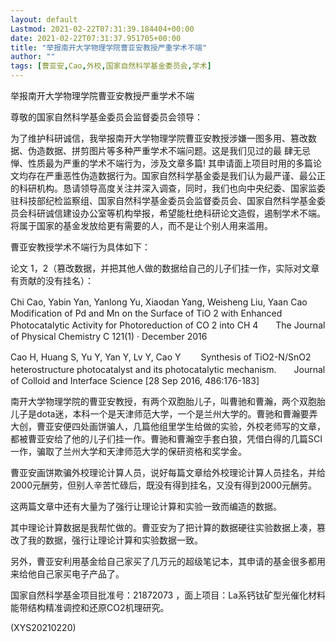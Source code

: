 ```yaml
---
layout: default
Lastmod: 2021-02-22T07:31:39.184404+00:00
date: 2021-02-22T07:31:37.951705+00:00
title: "举报南开大学物理学院曹亚安教授严重学术不端"
author: ""
tags: [曹亚安,Cao,外校,国家自然科学基金委员会,学术]
---
```


举报南开大学物理学院曹亚安教授严重学术不端

尊敬的国家自然科学基金委员会监督委员会领导：

为了维护科研诚信，我举报南开大学物理学院曹亚安教授涉嫌一图多用、篡改数据、伪造数据、拼剪图片等多种严重学术不端问题。这是我们见过的最 肆无忌惮、性质最为严重的学术不端行为，涉及文章多篇! 其申请面上项目时用的多篇论文均存在严重恶性伪造数据行为。国家自然科学基金委是我们认为最严谨、最公正的科研机构。恳请领导高度关注并深入调查，同时，我们也向中央纪委、国家监委驻科技部纪检监察组、国家自然科学基金委员会监督委员会、国家自然科学基金委员会科研诚信建设办公室等机构举报，希望能杜绝科研论文造假，遏制学术不端。将属于国家的基金发放给更有需要的人，而不是让个别人用来滥用。

曹亚安教授学术不端行为具体如下：

论文 1，2（篡改数据，并把其他人做的数据给自己的儿子们挂一作，实际对文章有贡献的没有挂名）：

Chi Cao, Yabin Yan, Yanlong Yu, Xiaodan Yang, Weisheng Liu, Yaan Cao　　Modification of Pd and Mn on the Surface of TiO 2 with Enhanced Photocatalytic Activity for Photoreduction of CO 2 into CH 4　　The Journal of Physical Chemistry C 121(1) · December 2016

Cao H, Huang S, Yu Y, Yan Y, Lv Y, Cao Y  　　Synthesis of TiO2-N/SnO2 heterostructure photocatalyst and its photocatalytic mechanism.　　Journal of Colloid and Interface Science [28 Sep 2016, 486:176-183]

南开大学物理学院的曹亚安教授，有两个双胞胎儿子，叫曹驰和曹瀚，两个双胞胎儿子是dota迷，本科一个是天津师范大学，一个是兰州大学的。曹驰和曹瀚要弄大创，曹亚安便四处画饼骗人，几篇他组里学生给做的实验，外校老师写的文章，都被曹亚安给了他的儿子们挂一作。曹驰和曹瀚空手套白狼，凭借白得的几篇SCI一作，骗取了兰州大学和天津师范大学的保研资格和奖学金。

曹亚安画饼欺骗外校理论计算人员，说好每篇文章给外校理论计算人员挂名，并给2000元酬劳，但别人辛苦忙碌后，既没有得到挂名，又没有得到2000元酬劳。

这两篇文章中还有大量为了强行让理论计算和实验一致而编造的数据。

其中理论计算数据是我帮忙做的。曹亚安为了把计算的数据硬往实验数据上凑，篡改了我的数据，强行让理论计算和实验数据一致。

另外，曹亚安利用基金给自己家买了几万元的超级笔记本，其申请的基金很多都用来给他自己家买电子产品了。

国家自然科学基金项目批准号：21872073 ，面上项目：La系钙钛矿型光催化材料能带结构精准调控和还原CO2机理研究。

(XYS20210220)

